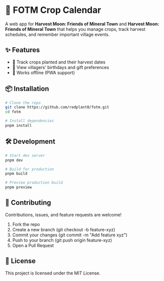 # 🌾 FOTM Crop Calendar

A web app for **Harvest Moon: Friends of Mineral Town** and **Harvest Moon: Friends of Mineral Town** that helps you manage crops, track harvest schedules, and remember important village events.

## ✨ Features
- 📅 Track crops planted and their harvest dates  
- 🎂 View villagers' birthdays and gift preferences  
- 📶 Works offline (PWA support)  

## 📦 Installation
```bash
# Clone the repo
git clone https://github.com/redplant0/fotm.git
cd fotm

# Install dependencies
pnpm install
```

## 🛠 Development
```bash
# Start dev server
pnpm dev

# Build for production
pnpm build

# Preview production build
pnpm preview
```

## 🤝 Contributing

Contributions, issues, and feature requests are welcome!

1. Fork the repo
2. Create a new branch (git checkout -b feature-xyz)
3. Commit your changes (git commit -m "Add feature xyz")
4. Push to your branch (git push origin feature-xyz)
5. Open a Pull Request

## 📄 License

This project is licensed under the MIT License.